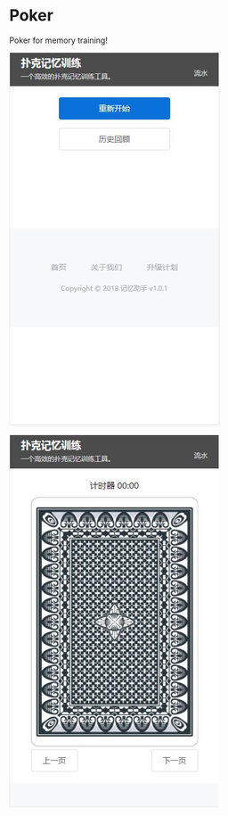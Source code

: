 # Poker

Poker for memory training!

![home](./docs/assets/home.jpg)

![training](./docs/assets/training.jpg)